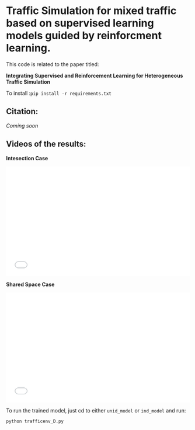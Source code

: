 




# Traffic Simulation for mixed traffic based on supervised learning models guided by reinforcment learning.

This code is related to the paper titled: 

**Integrating Supervised and Reinforcement Learning for Heterogeneous Traffic Simulation**


To install :`pip install -r requirements.txt`

## Citation:

*Coming soon*


## Videos of the results:

**Intesection Case**
<iframe src='./ind_model/output_ind.mp4' frameborder="0" width="100%" height="300"></iframe>


**Shared Space Case**
<iframe src='./unid_model/output_unid.mp4' frameborder="0" width="100%" height="300"></iframe>

To run the trained model, just cd to either `unid_model` or `ind_model` and run:

`python trafficenv_D.py`





